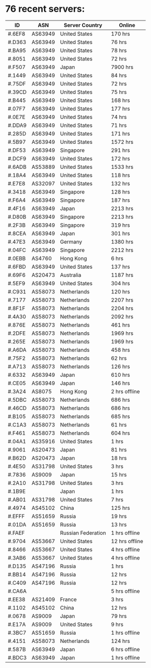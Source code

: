 # 76 recent servers:

| ID | ASN | Server Country | Online |
| ------ | ------ | ------ | ------ |
| #.6EF8 | AS63949 | United States | 170 hrs |
| #.D363 | AS63949 | United States | 76 hrs |
| #.BA95 | AS63949 | United States | 78 hrs |
| #.8051 | AS63949 | United States | 72 hrs |
| #.F507 | AS63949 | Japan | 7900 hrs |
| #.1449 | AS63949 | United States | 84 hrs |
| #.75DF | AS63949 | United States | 72 hrs |
| #.39CD | AS63949 | United States | 75 hrs |
| #.B445 | AS63949 | United States | 168 hrs |
| #.07F7 | AS63949 | United States | 177 hrs |
| #.0E7E | AS63949 | United States | 74 hrs |
| #.DDA9 | AS63949 | United States | 71 hrs |
| #.285D | AS63949 | United States | 171 hrs |
| #.5B97 | AS63949 | United States | 1572 hrs |
| #.DF53 | AS63949 | Singapore | 291 hrs |
| #.DCF9 | AS63949 | United States | 172 hrs |
| #.6ADB | AS53889 | United States | 1533 hrs |
| #.18A4 | AS63949 | United States | 118 hrs |
| #.E7E8 | AS32097 | United States | 132 hrs |
| #.3418 | AS63949 | Singapore | 128 hrs |
| #.F6A4 | AS63949 | Singapore | 187 hrs |
| #.4F16 | AS63949 | Japan | 2213 hrs |
| #.D80B | AS63949 | Singapore | 2213 hrs |
| #.2F3B | AS63949 | Singapore | 319 hrs |
| #.8CEA | AS63949 | Japan | 301 hrs |
| #.47E3 | AS63949 | Germany | 1380 hrs |
| #.04FC | AS63949 | Singapore | 2212 hrs |
| #.0EBB | AS4760 | Hong Kong | 6 hrs |
| #.6FBD | AS63949 | United States | 137 hrs |
| #.69F6 | AS20473 | Australia | 1187 hrs |
| #.5EF9 | AS63949 | United States | 304 hrs |
| #.C931 | AS58073 | Netherlands | 120 hrs |
| #.7177 | AS58073 | Netherlands | 2207 hrs |
| #.8F1F | AS58073 | Netherlands | 2204 hrs |
| #.4A30 | AS58073 | Netherlands | 2092 hrs |
| #.876E | AS58073 | Netherlands | 461 hrs |
| #.2DFE | AS58073 | Netherlands | 1969 hrs |
| #.265E | AS58073 | Netherlands | 1969 hrs |
| #.A6DA | AS58073 | Netherlands | 458 hrs |
| #.75F2 | AS58073 | Netherlands | 62 hrs |
| #.A713 | AS58073 | Netherlands | 126 hrs |
| #.6332 | AS63949 | Japan | 610 hrs |
| #.CE05 | AS63949 | Japan | 146 hrs |
| #.3A24 | AS8075 | Hong Kong | 2 hrs offline |
| #.5DBC | AS58073 | Netherlands | 686 hrs |
| #.46CD | AS58073 | Netherlands | 686 hrs |
| #.B105 | AS58073 | Netherlands | 685 hrs |
| #.C1A3 | AS58073 | Netherlands | 61 hrs |
| #.F461 | AS58073 | Netherlands | 604 hrs |
| #.04A1 | AS35916 | United States | 1 hrs |
| #.9061 | AS20473 | Japan | 81 hrs |
| #.B62D | AS20473 | Japan | 18 hrs |
| #.4E50 | AS31798 | United States | 3 hrs |
| #.7836 | AS9009 | Japan | 15 hrs |
| #.2A10 | AS31798 | United States | 3 hrs |
| #.1B9E |  | Japan | 1 hrs |
| #.AB01 | AS31798 | United States | 7 hrs |
| #.4974 | AS45102 | China | 125 hrs |
| #.EFFF | AS51659 | Russia | 19 hrs |
| #.01DA | AS51659 | Russia | 13 hrs |
| #.FAEF |  | Russian Federation | 1 hrs offline |
| #.9704 | AS53667 | United States | 12 hrs offline |
| #.8466 | AS53667 | United States | 4 hrs offline |
| #.3AB6 | AS53667 | United States | 4 hrs offline |
| #.D135 | AS47196 | Russia | 1 hrs |
| #.BB14 | AS47196 | Russia | 12 hrs |
| #.C409 | AS47196 | Russia | 12 hrs |
| #.CA6A |  |  | 5 hrs offline |
| #.EE38 | AS21409 | France | 3 hrs |
| #.1102 | AS45102 | China | 12 hrs |
| #.0678 | AS9009 | Japan | 79 hrs |
| #.E17A | AS9009 | United States | 9 hrs |
| #.3BC7 | AS51659 | Russia | 1 hrs offline |
| #.4151 | AS58073 | Netherlands | 124 hrs |
| #.587B | AS63949 | Japan | 6 hrs offline |
| #.BDC3 | AS63949 | Japan | 1 hrs offline |

